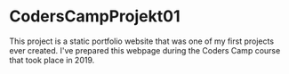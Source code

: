 # CodersCampProjekt01

This project is a static portfolio website that was one of my first projects ever created. I've prepared this webpage during the Coders Camp course that took place in 2019.
